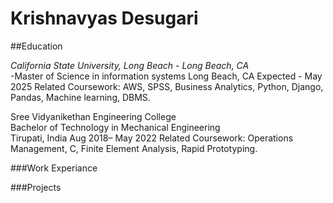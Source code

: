 # Krishnavyas Desugari

##Education

*California State University, Long Beach - Long Beach, CA*                                    
-Master of Science in information systems
Long Beach, CA 
Expected - May 2025
Related Coursework:  AWS, SPSS, Business Analytics, Python, Django, Pandas, Machine learning, DBMS. 


Sree Vidyanikethan Engineering College                                                                                                                     
Bachelor of Technology in Mechanical Engineering                                                                                                 
Tirupati, India 
Aug 2018– May 2022 
Related Coursework: Operations Management, C, Finite Element Analysis, Rapid Prototyping.

###Work Experiance


###Projects
